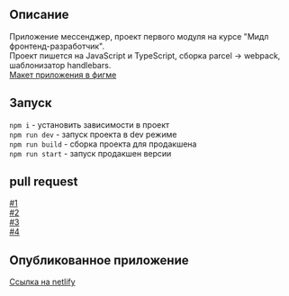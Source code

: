 ## Описание
Приложение мессенджер, проект первого модуля на курсе "Мидл фронтенд-разработчик".\
Проект пишется на JavaScript и TypeScript, сборка parcel -> webpack, шаблонизатор handlebars.\
[Макет приложения в фигме](https://www.figma.com/file/p73N28DmfMmzgD87akcncF/YP_Module_1_Messenger?node-id=0%3A1&t=tNHhcvWJ2xAAoIw6-1)

## Запуск
`npm i` - установить зависимости в проект\
`npm run dev` - запуск проекта в dev режиме\
`npm run build` - сборка проекта для продакшена\
`npm run start` - запуск продакшен версии

## pull request
[#1](https://github.com/an3wers/middle.messenger.praktikum.yandex/pull/1)\
[#2](https://github.com/an3wers/middle.messenger.praktikum.yandex/pull/2)\
[#3](https://github.com/an3wers/middle.messenger.praktikum.yandex/pull/3)\
[#4](https://github.com/an3wers/middle.messenger.praktikum.yandex/pull/4)


## Опубликованное приложение
[Ссылка на netlify](https://famous-queijadas-5c87ae.netlify.app/)
